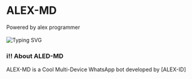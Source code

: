 # ALEX-MD
Powered by alex programmer
<br>
<br>
![Typing SVG](https://readme-typing-svg.demolab.com?font=Ribeye&size=50&pause=1000&color=3F00FF&center=true&width=900&height=100&lines=Its%20ALEX-MD;%20Multi-Device%20WhatsApp%20Bot;%20Developed%20By%20ALEX-ID%20PROGRAMMER)
<p align="center">
  
### ℹ‼️ **About ALED-MD**
ALEX-MD is a Cool Multi-Device WhatsApp bot developed by [ALEX-ID]
